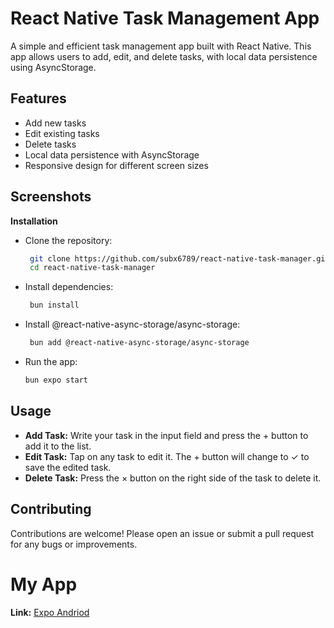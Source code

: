 # React Native Task Management App

A simple and efficient task management app built with React Native. This app allows users to add, edit, and delete tasks, with local data persistence using AsyncStorage.

## Features

- Add new tasks
- Edit existing tasks
- Delete tasks
- Local data persistence with AsyncStorage
- Responsive design for different screen sizes

## Screenshots

**Installation**

- Clone the repository:

  ```bash
   git clone https://github.com/subx6789/react-native-task-manager.git
   cd react-native-task-manager
  ```

- Install dependencies:

  ```bash
   bun install
  ```

- Install @react-native-async-storage/async-storage:

  ```bash
   bun add @react-native-async-storage/async-storage
  ```

- Run the app:

  ```bash
  bun expo start
  ```

## Usage

- **Add Task:** Write your task in the input field and press the + button to add it to the list.
- **Edit Task:** Tap on any task to edit it. The + button will change to ✓ to save the edited task.
- **Delete Task:** Press the × button on the right side of the task to delete it.

## Contributing

Contributions are welcome! Please open an issue or submit a pull request for any bugs or improvements.

# My App

**Link:** [Expo Andriod](https://expo.dev/accounts/subx6789/projects/todolist/builds/640dc36a-6444-484c-a404-4b25c23c2826)
